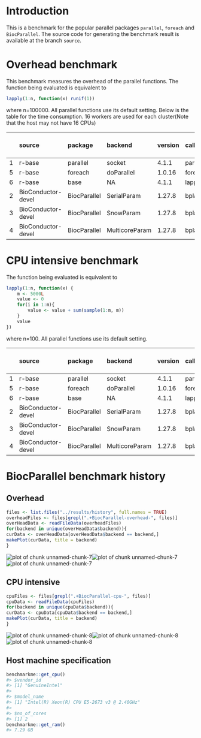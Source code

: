 
# Introduction
This is a benchmark for the popular parallel packages `parallel`, `foreach` and `BiocParallel`. The source code for generating the benchmark result is available at the branch `source`.


# Overhead benchmark
This benchmark measures the overhead of the parallel functions. The function being evaluated is equivalent to

```r
lapply(1:n, function(x) runif(1))
```
where n=100000. All parallel functions use its default setting. Below is the table for the time consumption. 16 workers are used for each cluster(Note that the host may not have 16 CPUs)

|   |source             |package      |backend        |version |call      | time(sec)| performance relative to baseline(%)|
|:--|:------------------|:------------|:--------------|:-------|:---------|---------:|-----------------------------------:|
|1  |r-base             |parallel     |socket         |4.1.1   |parLapply |     0.322|                              100.00|
|5  |r-base             |foreach      |doParallel     |1.0.16  |foreach   |    47.464|                                0.68|
|6  |r-base             |base         |NA             |4.1.1   |lapply    |     0.344|                               93.60|
|2  |BioConductor-devel |BiocParallel |SerialParam    |1.27.8  |bplapply  |   112.407|                                0.29|
|3  |BioConductor-devel |BiocParallel |SnowParam      |1.27.8  |bplapply  |    68.526|                                0.47|
|4  |BioConductor-devel |BiocParallel |MulticoreParam |1.27.8  |bplapply  |    75.295|                                0.43|


# CPU intensive benchmark
The function being evaluated is equivalent to

```r
lapply(1:n, function(x) {
    m <- 5000L
    value <- 0
    for(i in 1:m){
        value <- value + sum(sample(1:m, m))
    }
    value
})
```
where n=100. All parallel functions use its default setting.


|   |source             |package      |backend        |version |call      | time(sec)| performance relative to baseline(%)|
|:--|:------------------|:------------|:--------------|:-------|:---------|---------:|-----------------------------------:|
|1  |r-base             |parallel     |socket         |4.1.1   |parLapply |    86.381|                              100.00|
|5  |r-base             |foreach      |doParallel     |1.0.16  |foreach   |    86.194|                              100.22|
|6  |r-base             |base         |NA             |4.1.1   |lapply    |   168.683|                               51.21|
|2  |BioConductor-devel |BiocParallel |SerialParam    |1.27.8  |bplapply  |   213.799|                               40.40|
|3  |BioConductor-devel |BiocParallel |SnowParam      |1.27.8  |bplapply  |   110.861|                               77.92|
|4  |BioConductor-devel |BiocParallel |MulticoreParam |1.27.8  |bplapply  |   110.863|                               77.92|

# BiocParallel benchmark history
## Overhead




```r
files <- list.files("../results/history", full.names = TRUE)
overheadFiles <- files[grepl(".+BiocParallel-overhead-", files)]
overHeadData <- readFileData(overheadFiles)
for(backend in unique(overHeadData$backend)){
curData <- overHeadData[overHeadData$backend == backend,]
makePlot(curData, title = backend)
}
```

![plot of chunk unnamed-chunk-7](figure/unnamed-chunk-7-1.png)![plot of chunk unnamed-chunk-7](figure/unnamed-chunk-7-2.png)![plot of chunk unnamed-chunk-7](figure/unnamed-chunk-7-3.png)

## CPU intensive

```r
cpuFiles <- files[grepl(".+BiocParallel-cpu-", files)]
cpuData <- readFileData(cpuFiles)
for(backend in unique(cpuData$backend)){
curData <- cpuData[cpuData$backend == backend,]
makePlot(curData, title = backend)
}
```

![plot of chunk unnamed-chunk-8](figure/unnamed-chunk-8-1.png)![plot of chunk unnamed-chunk-8](figure/unnamed-chunk-8-2.png)![plot of chunk unnamed-chunk-8](figure/unnamed-chunk-8-3.png)

## Host machine specification

```r
benchmarkme::get_cpu()
#> $vendor_id
#> [1] "GenuineIntel"
#> 
#> $model_name
#> [1] "Intel(R) Xeon(R) CPU E5-2673 v3 @ 2.40GHz"
#> 
#> $no_of_cores
#> [1] 2
benchmarkme::get_ram()
#> 7.29 GB
```

